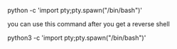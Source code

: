

python -c 'import pty;pty.spawn("/bin/bash")'



you can use this command after you get a reverse shell 



python3 -c 'import pty;pty.spawn("/bin/bash")'


